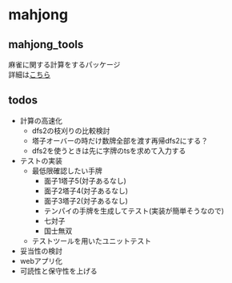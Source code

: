 # mahjong
## mahjong_tools
麻雀に関する計算をするパッケージ  
詳細は[こちら](mahjong_tools/README.md)

## todos
- 計算の高速化
  - dfs2の枝刈りの比較検討
  - 塔子オーバーの時だけ数牌全部を渡す再帰dfs2にする？
  - dfs2を使うときは先に字牌のtsを求めて入力する
- テストの実装
  - 最低限確認したい手牌
    - 面子1塔子5(対子あるなし)
    - 面子2塔子4(対子あるなし)
    - 面子3塔子2(対子あるなし)
    - テンパイの手牌を生成してテスト(実装が簡単そうなので)
    - 七対子
    - 国士無双
  - テストツールを用いたユニットテスト
- 妥当性の検討
- webアプリ化
- 可読性と保守性を上げる
